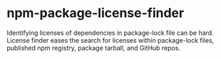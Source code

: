 # npm-package-license-finder
Identifying licenses of dependencies in package-lock file can be hard. License finder eases the search for licenses within package-lock files, published npm registry, package tarball, and GitHub repos.
